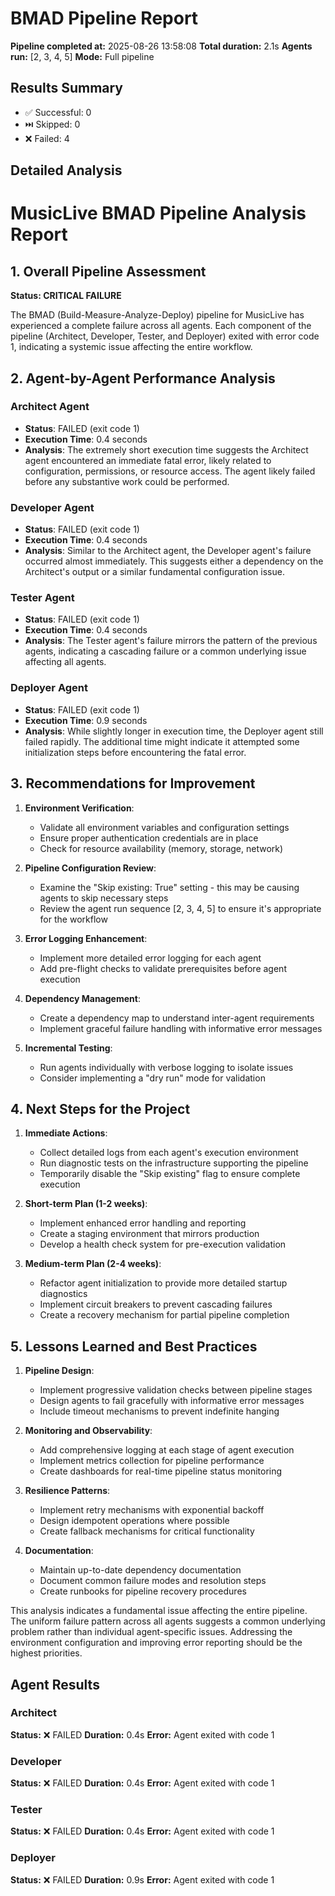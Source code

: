 # BMAD Pipeline Report

**Pipeline completed at:** 2025-08-26 13:58:08
**Total duration:** 2.1s
**Agents run:** [2, 3, 4, 5]
**Mode:** Full pipeline

## Results Summary
- ✅ Successful: 0
- ⏭️ Skipped: 0
- ❌ Failed: 4

## Detailed Analysis
# MusicLive BMAD Pipeline Analysis Report

## 1. Overall Pipeline Assessment

**Status: CRITICAL FAILURE**

The BMAD (Build-Measure-Analyze-Deploy) pipeline for MusicLive has experienced a complete failure across all agents. Each component of the pipeline (Architect, Developer, Tester, and Deployer) exited with error code 1, indicating a systemic issue affecting the entire workflow.

## 2. Agent-by-Agent Performance Analysis

### Architect Agent
- **Status**: FAILED (exit code 1)
- **Execution Time**: 0.4 seconds
- **Analysis**: The extremely short execution time suggests the Architect agent encountered an immediate fatal error, likely related to configuration, permissions, or resource access. The agent likely failed before any substantive work could be performed.

### Developer Agent
- **Status**: FAILED (exit code 1)
- **Execution Time**: 0.4 seconds
- **Analysis**: Similar to the Architect agent, the Developer agent's failure occurred almost immediately. This suggests either a dependency on the Architect's output or a similar fundamental configuration issue.

### Tester Agent
- **Status**: FAILED (exit code 1)
- **Execution Time**: 0.4 seconds
- **Analysis**: The Tester agent's failure mirrors the pattern of the previous agents, indicating a cascading failure or a common underlying issue affecting all agents.

### Deployer Agent
- **Status**: FAILED (exit code 1)
- **Execution Time**: 0.9 seconds
- **Analysis**: While slightly longer in execution time, the Deployer agent still failed rapidly. The additional time might indicate it attempted some initialization steps before encountering the fatal error.

## 3. Recommendations for Improvement

1. **Environment Verification**:
   - Validate all environment variables and configuration settings
   - Ensure proper authentication credentials are in place
   - Check for resource availability (memory, storage, network)

2. **Pipeline Configuration Review**:
   - Examine the "Skip existing: True" setting - this may be causing agents to skip necessary steps
   - Review the agent run sequence [2, 3, 4, 5] to ensure it's appropriate for the workflow

3. **Error Logging Enhancement**:
   - Implement more detailed error logging for each agent
   - Add pre-flight checks to validate prerequisites before agent execution

4. **Dependency Management**:
   - Create a dependency map to understand inter-agent requirements
   - Implement graceful failure handling with informative error messages

5. **Incremental Testing**:
   - Run agents individually with verbose logging to isolate issues
   - Consider implementing a "dry run" mode for validation

## 4. Next Steps for the Project

1. **Immediate Actions**:
   - Collect detailed logs from each agent's execution environment
   - Run diagnostic tests on the infrastructure supporting the pipeline
   - Temporarily disable the "Skip existing" flag to ensure complete execution

2. **Short-term Plan (1-2 weeks)**:
   - Implement enhanced error handling and reporting
   - Create a staging environment that mirrors production
   - Develop a health check system for pre-execution validation

3. **Medium-term Plan (2-4 weeks)**:
   - Refactor agent initialization to provide more detailed startup diagnostics
   - Implement circuit breakers to prevent cascading failures
   - Create a recovery mechanism for partial pipeline completion

## 5. Lessons Learned and Best Practices

1. **Pipeline Design**:
   - Implement progressive validation checks between pipeline stages
   - Design agents to fail gracefully with informative error messages
   - Include timeout mechanisms to prevent indefinite hanging

2. **Monitoring and Observability**:
   - Add comprehensive logging at each stage of agent execution
   - Implement metrics collection for pipeline performance
   - Create dashboards for real-time pipeline status monitoring

3. **Resilience Patterns**:
   - Implement retry mechanisms with exponential backoff
   - Design idempotent operations where possible
   - Create fallback mechanisms for critical functionality

4. **Documentation**:
   - Maintain up-to-date dependency documentation
   - Document common failure modes and resolution steps
   - Create runbooks for pipeline recovery procedures

This analysis indicates a fundamental issue affecting the entire pipeline. The uniform failure pattern across all agents suggests a common underlying problem rather than individual agent-specific issues. Addressing the environment configuration and improving error reporting should be the highest priorities.

## Agent Results
### Architect
**Status:** ❌ FAILED
**Duration:** 0.4s
**Error:** Agent exited with code 1

### Developer
**Status:** ❌ FAILED
**Duration:** 0.4s
**Error:** Agent exited with code 1

### Tester
**Status:** ❌ FAILED
**Duration:** 0.4s
**Error:** Agent exited with code 1

### Deployer
**Status:** ❌ FAILED
**Duration:** 0.9s
**Error:** Agent exited with code 1
